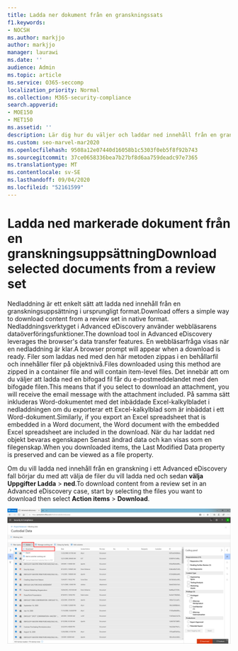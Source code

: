```yaml
---
title: Ladda ner dokument från en granskningssats
f1.keywords:
- NOCSH
ms.author: markjjo
author: markjjo
manager: laurawi
ms.date: ''
audience: Admin
ms.topic: article
ms.service: O365-seccomp
localization_priority: Normal
ms.collection: M365-security-compliance
search.appverid:
- MOE150
- MET150
ms.assetid: ''
description: Lär dig hur du väljer och laddar ned innehåll från en granskningsuppsättning i Advanced eDiscovery för presentationer eller externa granskningar.
ms.custom: seo-marvel-mar2020
ms.openlocfilehash: 9508a12e07440d16058b1c5303f0eb5f8f92b743
ms.sourcegitcommit: 37ce0658336bea7b27bf8d6aa759deadc97e7365
ms.translationtype: MT
ms.contentlocale: sv-SE
ms.lasthandoff: 09/04/2020
ms.locfileid: "52161599"
---
```

# <a name="download-selected-documents-from-a-review-set"></a><span data-ttu-id="e930b-103">Ladda ned markerade dokument från en granskningsuppsättning</span><span class="sxs-lookup"><span data-stu-id="e930b-103">Download selected documents from a review set</span></span>

<span data-ttu-id="e930b-104">Nedladdning är ett enkelt sätt att ladda ned innehåll från en granskningsuppsättning i ursprungligt format.</span><span class="sxs-lookup"><span data-stu-id="e930b-104">Download offers a simple way to download content from a review set in native format.</span></span> <span data-ttu-id="e930b-105">Nedladdningsverktyget i Advanced eDiscovery använder webbläsarens dataöverföringsfunktioner.</span><span class="sxs-lookup"><span data-stu-id="e930b-105">The download tool in Advanced eDiscovery leverages the browser's data transfer features.</span></span> <span data-ttu-id="e930b-106">En webbläsarfråga visas när en nedladdning är klar.</span><span class="sxs-lookup"><span data-stu-id="e930b-106">A browser prompt will appear when a download is ready.</span></span> <span data-ttu-id="e930b-107">Filer som laddas ned med den här metoden zippas i en behållarfil och innehåller filer på objektnivå.</span><span class="sxs-lookup"><span data-stu-id="e930b-107">Files downloaded using this method are zipped in a container file and will contain item-level files.</span></span> <span data-ttu-id="e930b-108">Det innebär att om du väljer att ladda ned en bifogad fil får du e-postmeddelandet med den bifogade filen.</span><span class="sxs-lookup"><span data-stu-id="e930b-108">This means that if you select to download an attachment, you will receive the email message with the attachment included.</span></span> <span data-ttu-id="e930b-109">På samma sätt inkluderas Word-dokumentet med det inbäddade Excel-kalkylbladet i nedladdningen om du exporterar ett Excel-kalkylblad som är inbäddat i ett Word-dokument.</span><span class="sxs-lookup"><span data-stu-id="e930b-109">Similarly, if you export an Excel spreadsheet that is embedded in a Word document, the Word document with the embedded Excel spreadsheet are included in the download.</span></span> <span data-ttu-id="e930b-110">När du har laddat ned objekt bevaras egenskapen Senast ändrad data och kan visas som en filegenskap.</span><span class="sxs-lookup"><span data-stu-id="e930b-110">When you downloaded items, the Last Modified Data property is preserved and can be viewed as a file property.</span></span>

<span data-ttu-id="e930b-111">Om du vill ladda ned innehåll från en granskning i ett Advanced eDiscovery fall börjar du med att välja de filer du vill ladda ned och sedan **välja Uppgifter Ladda**  >  **ned**.</span><span class="sxs-lookup"><span data-stu-id="e930b-111">To download content from a review set in an Advanced eDiscovery case, start by selecting the files you want to download then select **Action items** > **Download**.</span></span>

![Ladda ned en åtgärd Advanced eDiscovery i granskningsuppsättningen](../media/eDiscoDownload.png)
